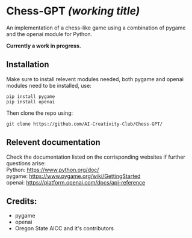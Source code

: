 # Chess-GPT *(working title)*
An implementation of a chess-like game using a combination of pygame and the openai module for Python.  
   
**Currently a work in progress.**  
## Installation
Make sure to install relevent modules needed, both pygame and openai modules need to be installed, use:  
```  
pip install pygame  
pip install openai  
```  
Then clone the repo using:  
```
git clone https://github.com/AI-Creativity-Club/Chess-GPT/    
```
## Relevent documentation
Check the documentation listed on the corrisponding websites if further questions arise:  
Python: https://www.python.org/doc/  
pygame: https://www.pygame.org/wiki/GettingStarted  
openai: https://platform.openai.com/docs/api-reference


## Credits:
- pygame
- openai
- Oregon State AICC and it's contributors
